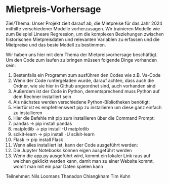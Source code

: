 # Mietpreis-Vorhersage

Ziel/Thema:
Unser Projekt zielt darauf ab, die Mietpreise für das Jahr 2024 mithilfe verschiedener Modelle vorherzusagen. Wir trainieren Modelle wie zum Beispiel Lineare Regression, um die komplexen Beziehungen zwischen historischen Mietpreisdaten und relevanten Variablen zu erfassen und die Mietpreise und das beste Modell zu bestimmen.

Wir haben uns hier mit dem Thema der Mietpreisvorhersage beschäftigt. 
Um den Code zum laufen zu bringen müssen folgende Dinge vorhanden sein:
1. Bestenfalls ein Programm zum ausführen den Codes wie z.B. Vs-Code
2. Wenn der Code runtergeladen wurde, darauf achten, dass auch die Ordner, wie sie hier in Github angeordnet sind, auch vorhanden sind
3. Außerdem ist der Code in Python, dementsprechend muss Python auf dem Rechner installiert sein
4. Als nächstes werden verschiedene Python-Bibliotheken benötigt:
5. Hierfür ist es empfehlenswert pip zu installieren um diese ganz einfach zu installieren
6. Hier die Befehle mit pip zum installieren über die Command Prompt:
7. pandas -> pip install pandas
8. matplotlib -> pip install -U matplotlib
9. scikit-learn -> pip install -U scikit-learn
10. Flask -> pip install Flask
11. Wenn alles installiert ist, kann der Code ausgeführt werden:
12. Die Jupyter Notebooks können eigen ausgeführt werden
13. Wenn die app.py ausgeführt wird, kommt ein lokaler Link raus auf welchen geklickt werden kann, damit man zu einer Website kommt, womit man mit ein paar Daten spielen kann

Teilnehmer:
Nils Loomans
Thanadon Chiangkham
Tim Kuhn
